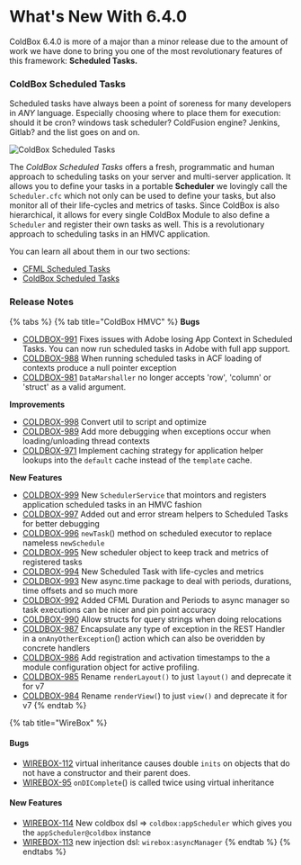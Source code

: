 # What's New With 6.4.0

ColdBox 6.4.0 is more of a major than a minor release due to the amount of work we have done to bring you one of the most revolutionary features of this framework: **Scheduled Tasks.**  

### ColdBox Scheduled Tasks

Scheduled tasks have always been a point of soreness for many developers in _ANY_ language.  Especially choosing where to place them for execution: should it be cron? windows task scheduler? ColdFusion engine? Jenkins, Gitlab? and the list goes on and on.

![ColdBox Scheduled Tasks](../../.gitbook/assets/coldboxscheduler.png)

The _ColdBox Scheduled Tasks_ offers a fresh, programmatic and human approach to scheduling tasks on your server and multi-server application.  It allows you to define your tasks in a portable **Scheduler** we lovingly call the `Scheduler.cfc` which not only can be used to define your tasks, but also monitor all of their life-cycles and metrics of tasks.  Since ColdBox is also hierarchical, it allows for every single ColdBox Module to also define a `Scheduler` and register their own tasks as well.  This is a revolutionary approach to scheduling tasks in an HMVC application.

You can learn all about them in our two sections:

* [CFML Scheduled Tasks](../../digging-deeper/promises-async-programming/scheduled-tasks.md)
* [ColdBox Scheduled Tasks](../../digging-deeper/scheduled-tasks.md)

### Release Notes

{% tabs %}
{% tab title="ColdBox HMVC" %}
**Bugs**

* [COLDBOX-991](https://ortussolutions.atlassian.net/browse/COLDBOX-991) Fixes issues with Adobe losing App Context in Scheduled Tasks.  You can now run scheduled tasks in Adobe with full app support.
* [COLDBOX-988](https://ortussolutions.atlassian.net/browse/COLDBOX-988) When running scheduled tasks in ACF loading of contexts produce a null pointer exception
* [COLDBOX-981](https://ortussolutions.atlassian.net/browse/COLDBOX-981) `DataMarshaller` no longer accepts 'row', 'column' or 'struct' as a valid argument.

**Improvements**

* [COLDBOX-998](https://ortussolutions.atlassian.net/browse/COLDBOX-998) Convert util to script and optimize
* [COLDBOX-989](https://ortussolutions.atlassian.net/browse/COLDBOX-989) Add more debugging when exceptions occur when loading/unloading thread contexts
* [COLDBOX-971](https://ortussolutions.atlassian.net/browse/COLDBOX-971) Implement caching strategy for application helper lookups into the `default` cache instead of the `template` cache.

**New Features**

* [COLDBOX-999](https://ortussolutions.atlassian.net/browse/COLDBOX-999) New `SchedulerService` that mointors and registers application scheduled tasks in an HMVC fashion
* [COLDBOX-997](https://ortussolutions.atlassian.net/browse/COLDBOX-997) Added out and error stream helpers to Scheduled Tasks for better debugging
* [COLDBOX-996](https://ortussolutions.atlassian.net/browse/COLDBOX-996) `newTask`\(\) method on scheduled executor to replace nameless `newSchedule`
* [COLDBOX-995](https://ortussolutions.atlassian.net/browse/COLDBOX-995) New scheduler object to keep track and metrics of registered tasks
* [COLDBOX-994](https://ortussolutions.atlassian.net/browse/COLDBOX-994) New Scheduled Task with life-cycles and metrics
* [COLDBOX-993](https://ortussolutions.atlassian.net/browse/COLDBOX-993) New async.time package to deal with periods, durations, time offsets and so much more
* [COLDBOX-992](https://ortussolutions.atlassian.net/browse/COLDBOX-992) Added CFML Duration and Periods to async manager so task executions can be nicer and pin point accuracy
* [COLDBOX-990](https://ortussolutions.atlassian.net/browse/COLDBOX-990) Allow structs for query strings when doing relocations
* [COLDBOX-987](https://ortussolutions.atlassian.net/browse/COLDBOX-987) Encapsulate any type of exception in the REST Handler in a `onAnyOtherException`\(\) action which can also be overidden by concrete handlers
* [COLDBOX-986](https://ortussolutions.atlassian.net/browse/COLDBOX-986) Add registration and activation timestamps to the a module configuration object  for active profiling.
* [COLDBOX-985](https://ortussolutions.atlassian.net/browse/COLDBOX-985) Rename `renderLayout()` to just `layout()` and deprecate it for v7
* [COLDBOX-984](https://ortussolutions.atlassian.net/browse/COLDBOX-984) Rename `renderView(`\) to just `view()` and deprecate it for v7
{% endtab %}

{% tab title="WireBox" %}
#### Bugs

* [WIREBOX-112](https://ortussolutions.atlassian.net/browse/WIREBOX-112) virtual inheritance causes double `inits` on objects that do not have a constructor and their parent does.
* [WIREBOX-95](https://ortussolutions.atlassian.net/browse/WIREBOX-95) `onDIComplete`\(\) is called twice using virtual inheritance

#### New Features

* [WIREBOX-114](https://ortussolutions.atlassian.net/browse/WIREBOX-114) New coldbox dsl =&gt; `coldbox:appScheduler` which gives you the `appScheduler@coldbox` instance
* [WIREBOX-113](https://ortussolutions.atlassian.net/browse/WIREBOX-113) new injection dsl: `wirebox:asyncManager`
{% endtab %}
{% endtabs %}

